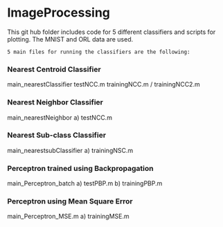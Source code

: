 # ImageProcessing
This git hub folder includes code for 5 different classifiers and scripts for plotting. The MNIST and ORL data are used.
```
5 main files for running the classifiers are the following:
```
### Nearest Centroid Classifier
main_nearestClassifier
testNCC.m 
trainingNCC.m / trainingNCC2.m

### Nearest Neighbor Classifier
main_nearestNeighbor
        a) testNCC.m
        
### Nearest Sub-class Classifier
main_nearestsubClassifier
        a) trainingNSC.m
        
### Perceptron trained using Backpropagation 
main_Perceptron_batch
        a) testPBP.m
        b) trainingPBP.m
        
### Perceptron using Mean Square Error
main_Perceptron_MSE.m
        a) trainingMSE.m





